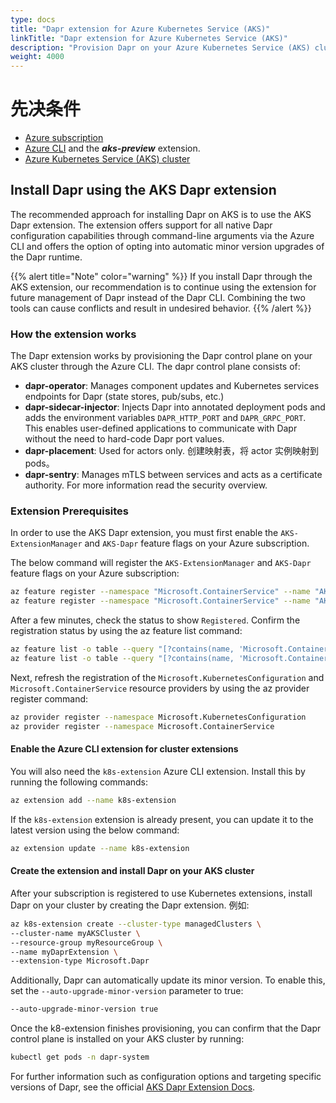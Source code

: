 ```yaml
---
type: docs
title: "Dapr extension for Azure Kubernetes Service (AKS)"
linkTitle: "Dapr extension for Azure Kubernetes Service (AKS)"
description: "Provision Dapr on your Azure Kubernetes Service (AKS) cluster with the Dapr extension"
weight: 4000
---
```


# 先决条件
- [Azure subscription](https://azure.microsoft.com/free/?WT.mc_id=A261C142F)
- [Azure CLI](https://docs.microsoft.com/cli/azure/install-azure-cli-windows?tabs=azure-cli) and the ***aks-preview*** extension.
- [Azure Kubernetes Service (AKS) cluster](https://docs.microsoft.com/azure/aks/tutorial-kubernetes-deploy-cluster?tabs=azure-cli)

## Install Dapr using the AKS Dapr extension
The recommended approach for installing Dapr on AKS is to use the AKS Dapr extension. The extension offers support for all native Dapr configuration capabilities through command-line arguments via the Azure CLI and offers the option of opting into automatic minor version upgrades of the Dapr runtime.

{{% alert title="Note" color="warning" %}}
If you install Dapr through the AKS extension, our recommendation is to continue using the extension for future management of Dapr instead of the Dapr CLI. Combining the two tools can cause conflicts and result in undesired behavior.
{{% /alert %}}

### How the extension works
The Dapr extension works by provisioning the Dapr control plane on your AKS cluster through the Azure CLI. The dapr control plane consists of:

- **dapr-operator**: Manages component updates and Kubernetes services endpoints for Dapr (state stores, pub/subs, etc.)
- **dapr-sidecar-injector**: Injects Dapr into annotated deployment pods and adds the environment variables `DAPR_HTTP_PORT` and `DAPR_GRPC_PORT`. This enables user-defined applications to communicate with Dapr without the need to hard-code Dapr port values.
- **dapr-placement**: Used for actors only. 创建映射表，将 actor 实例映射到 pods。
- **dapr-sentry**: Manages mTLS between services and acts as a certificate authority. For more information read the security overview.

### Extension Prerequisites
In order to use the AKS Dapr extension, you must first enable the `AKS-ExtensionManager` and `AKS-Dapr` feature flags on your Azure subscription.

The below command will register the `AKS-ExtensionManager` and `AKS-Dapr` feature flags on your Azure subscription:

```bash
az feature register --namespace "Microsoft.ContainerService" --name "AKS-ExtensionManager"
az feature register --namespace "Microsoft.ContainerService" --name "AKS-Dapr"
```

After a few minutes, check the status to show `Registered`. Confirm the registration status by using the az feature list command:

```bash
az feature list -o table --query "[?contains(name, 'Microsoft.ContainerService/AKS-ExtensionManager')].{Name:name,State:properties.state}"
az feature list -o table --query "[?contains(name, 'Microsoft.ContainerService/AKS-Dapr')].{Name:name,State:properties.state}"
```

Next, refresh the registration of the `Microsoft.KubernetesConfiguration` and `Microsoft.ContainerService` resource providers by using the az provider register command:

```bash
az provider register --namespace Microsoft.KubernetesConfiguration
az provider register --namespace Microsoft.ContainerService
```

#### Enable the Azure CLI extension for cluster extensions
You will also need the `k8s-extension` Azure CLI extension. Install this by running the following commands:

```bash
az extension add --name k8s-extension
```

If the `k8s-extension` extension is already present, you can update it to the latest version using the below command:

```bash
az extension update --name k8s-extension
```

#### Create the extension and install Dapr on your AKS cluster
After your subscription is registered to use Kubernetes extensions, install Dapr on your cluster by creating the Dapr extension. 例如:

```bash
az k8s-extension create --cluster-type managedClusters \
--cluster-name myAKSCluster \
--resource-group myResourceGroup \
--name myDaprExtension \
--extension-type Microsoft.Dapr
```

Additionally, Dapr can automatically update its minor version. To enable this, set the `--auto-upgrade-minor-version` parameter to true:

```bash
--auto-upgrade-minor-version true
```

Once the k8-extension finishes provisioning, you can confirm that the Dapr control plane is installed on your AKS cluster by running:

```bash
kubectl get pods -n dapr-system
```

For further information such as configuration options and targeting specific versions of Dapr, see the official [AKS Dapr Extension Docs](https://docs.microsoft.com/azure/aks/dapr).